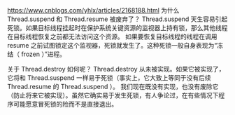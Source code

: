 

https://www.cnblogs.com/yhlx/articles/2168188.html
为什么 Thread.suspend 和 Thread.resume 被废弃了？
Thread.suspend 天生容易引起死锁。如果目标线程挂起时在保护系统关键资源的监视器上持有锁，那么其他线程在目标线程恢复之前都无法访问这个资源。
如果要恢复目标线程的线程在调用 resume 之前试图锁定这个监视器，死锁就发生了。这种死锁一般自身表现为“冻结（ frozen ）”进程。

关于 Thread.destroy 如何呢？
Thread.destroy 从未被实现。如果它被实现了，它将和 Thread.suspend 一样易于死锁（事实上，它大致上等同于没有后续 Thread.resume 的 Thread.suspend ）。
我们现在既没有实现，也没有废除它（防止将来它被实现）。虽然它确实易于发生死锁，有人争论过，在有些情况下程序可能愿意冒死锁的险而不是直接退出。